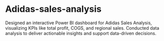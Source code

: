 # Adidas-sales-analysis
Designed an interactive Power BI dashboard for Adidas Sales Analysis, visualizing KPIs like total profit, COGS, and regional sales. Conducted data analysis to deliver actionable insights and support data-driven decisions.
